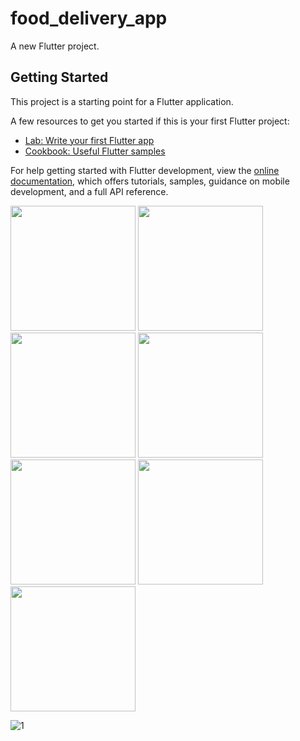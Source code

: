 # food_delivery_app

A new Flutter project.

## Getting Started

This project is a starting point for a Flutter application.

A few resources to get you started if this is your first Flutter project:

- [Lab: Write your first Flutter app](https://docs.flutter.dev/get-started/codelab)
- [Cookbook: Useful Flutter samples](https://docs.flutter.dev/cookbook)

For help getting started with Flutter development, view the
[online documentation](https://docs.flutter.dev/), which offers tutorials,
samples, guidance on mobile development, and a full API reference.


<img src = "https://github.com/thatskishan/food_delivery_app/assets/123537725/207e5ea6-e7ae-4b3e-a446-de3b46bf3311" width="200px">
<img src = "" width="200px">
<img src = "" width="200px">
<img src = "" width="200px">
<img src = "" width="200px">
<img src = "" width="200px">
<img src = "" width="200px">


![1](https://github.com/thatskishan/food_delivery_app/assets/123537725/207e5ea6-e7ae-4b3e-a446-de3b46bf3311)



